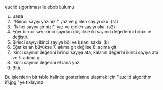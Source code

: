 euclid algoritması ile ebob bulumu


1. Başla
2. ''Birinci sayıyı yazınız:'' yaz ve girilen sayıyı oku. (s1)
3. ''İkinci sayıyı giriniz:'' yaz ve girilen sayıyı oku. (s2)
4. Eğer birnci sayı ikinci sayıdan düşükse iki sayının değerlerini birbiri ie değiştir.
5. Birinci sayıyı ikinci sayıya böl ve kalanı sakla. (k)
6. Eğer kalan büyükse 7. adıma git değilse 8. adıma git.
7. İkinci sayının değerini birinci sayıya ata, kalanın değerini ikinci sayıya ata ve 5. adıma git.
8. İkinci sayının değerini ekrana yaz.
9. Bitir.


Bu işlemlerin bir tablo halinde gösterimine ulaşmak için ''euclid algorithm ifl.jpg'' ye tıklayınız.
